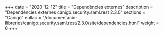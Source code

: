 +++
date        = "2020-12-12"
title       = "Dependències externes"
description = "Dependències externes canigo.security.saml.rest 2.3.0"
sections    = "Canigó"
enllac		= "/documentacio-llibreries/canigo.security.saml.rest/2.3.0/site/dependencies.html"
weight		= 6
+++
